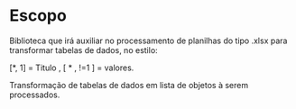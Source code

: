 # Escopo

Biblioteca que irá auxiliar no processamento de planilhas do tipo .xlsx para transformar tabelas de dados,
no estilo: 

[*, 1] = Titulo , 
[ * , !=1 ] = valores.


Transformação de tabelas de dados em lista de objetos à serem processados.

